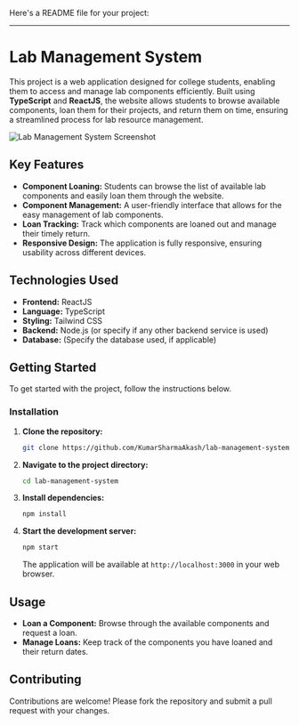 Here's a README file for your project:

---

# Lab Management System

This project is a web application designed for college students, enabling them to access and manage lab components efficiently. Built using **TypeScript** and **ReactJS**, the website allows students to browse available components, loan them for their projects, and return them on time, ensuring a streamlined process for lab resource management.

![Lab Management System Screenshot](./images/home)

## Key Features

- **Component Loaning:** Students can browse the list of available lab components and easily loan them through the website.
- **Component Management:** A user-friendly interface that allows for the easy management of lab components.
- **Loan Tracking:** Track which components are loaned out and manage their timely return.
- **Responsive Design:** The application is fully responsive, ensuring usability across different devices.

## Technologies Used

- **Frontend:** ReactJS
- **Language:** TypeScript
- **Styling:** Tailwind CSS
- **Backend:** Node.js (or specify if any other backend service is used)
- **Database:** (Specify the database used, if applicable)

## Getting Started

To get started with the project, follow the instructions below.

### Installation

1. **Clone the repository:**
   ```bash
   git clone https://github.com/KumarSharmaAkash/lab-management-system.git
   ```
2. **Navigate to the project directory:**
   ```bash
   cd lab-management-system
   ```
3. **Install dependencies:**
   ```bash
   npm install
   ```
4. **Start the development server:**
   ```bash
   npm start
   ```
   The application will be available at `http://localhost:3000` in your web browser.

## Usage

- **Loan a Component:** Browse through the available components and request a loan.
- **Manage Loans:** Keep track of the components you have loaned and their return dates.

## Contributing

Contributions are welcome! Please fork the repository and submit a pull request with your changes.

